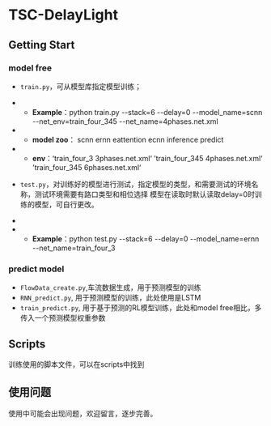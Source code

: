 # TSC-DelayLight
## Getting Start

### model free

- `train.py`，可从模型库指定模型训练；
- - **Example**：python train.py --stack=6 --delay=0 --model_name=scnn --net_env=train_four_345 --net_name=4phases.net.xml

- - **model zoo**： scnn ernn eattention ecnn inference predict 

- - **env**：‘train_four_3  3phases.net.xml‘  ’train_four_345 4phases.net.xml‘ ’train_four_345 6phases.net.xml‘


- `test.py`，对训练好的模型进行测试，指定模型的类型，和需要测试的环境名称，测试环境需要有路口类型和相位选择 模型在读取时默认读取delay=0时训练的模型，可自行更改。
- 
- - **Example**：python test.py --stack=6 --delay=0 --model_name=ernn --net_name=train_four_3 

### predict model

- `FlowData_create.py`,车流数据生成，用于预测模型的训练
- `RNN_predict.py`, 用于预测模型的训练，此处使用是LSTM
- `train_predict.py`, 用于基于预测的RL模型训练，此处和model free相比，多传入一个预测模型权重参数

## Scripts

训练使用的脚本文件，可以在scripts中找到

## 使用问题

使用中可能会出现问题，欢迎留言，逐步完善。
